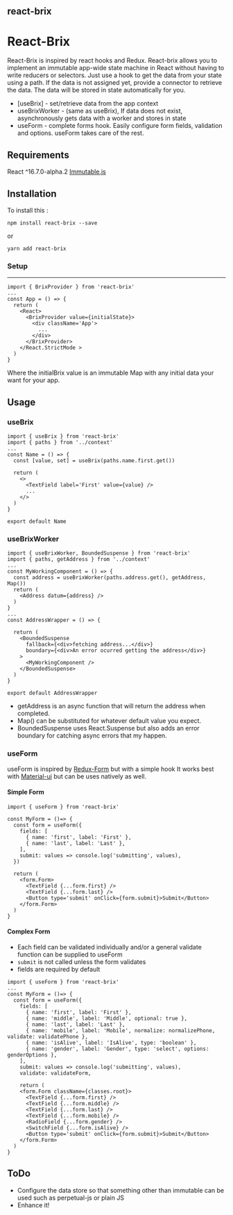 ## react-brix

React-Brix
============

React-Brix is inspired by react hooks and Redux.
React-brix allows you to implement an immutable app-wide state machine in React without having to write reducers or selectors.  Just use a hook to get the data from your state using a path.  If the data is not assigned yet, provide a connector to retrieve the data. The data will be stored in state automatically for you.

* [useBrix] - set/retrieve data from the app context
* useBrixWorker - (same as useBrix), If data does not exist, asynchronously gets data with a worker and stores in state
* useForm - complete forms hook.  Easily configure form fields, validation and options.  useForm takes care of the rest.

Requirements
----
React ^16.7.0-alpha.2
[Immutable.js](https://github.com/facebook/immutable-js/)

Installation
----

To install this :

```
npm install react-brix --save

```
or
```
yarn add react-brix

```

### Setup
----
```
import { BrixProvider } from 'react-brix'
...
const App = () => {
  return (
    <React>
      <BrixProvider value={initialState}>
        <div className='App'>
          ...
        </div>
      </BrixProvider>
    </React.StrictMode >
  )
}
```
Where the initialBrix value is an immutable Map with any initial data your want for your app.

Usage
----

### useBrix
```
import { useBrix } from 'react-brix'
import { paths } from '../context'
...
const Name = () => {
  const [value, set] = useBrix(paths.name.first.get())

  return (
    <>
      <TextField label='First' value={value} />
      ...
    </>
  )
}

export default Name

```

### useBrixWorker
```
import { useBrixWorker, BoundedSuspense } from 'react-brix'
import { paths, getAddress } from '../context'
...
const MyWorkingComponent = () => {
  const address = useBrixWorker(paths.address.get(), getAddress, Map())
  return (
    <Address datum={address} />
  )
}
...
const AddressWrapper = () => {

  return (
    <BoundedSuspense
      fallback={<div>fetching address...</div>}
      boundary={<div>An error ocurred getting the address</div>}
    >
      <MyWorkingComponent />
    </BoundedSuspense>
  )
}

export default AddressWrapper
```
- getAddress is an async function that will return the address when completed.
- Map() can be substituted for whatever default value you expect.
- BoundedSuspense uses React.Suspense but also adds an error boundary for catching async errors that my happen.

### useForm
useForm is inspired by [Redux-Form](https://github.com/erikras/redux-form) but with a simple hook
It works best with [Material-ui](https://material-ui.com/) but can be uses natively as well.

#### Simple Form
```
import { useForm } from 'react-brix'

const MyForm = ()=> {
  const form = useForm({
    fields: [
      { name: 'first', label: 'First' },
      { name: 'last', label: 'Last' },
    ],
    submit: values => console.log('submitting', values),
  })

  return (
    <form.Form>
      <TextField {...form.first} />
      <TextField {...form.last} />
      <Button type='submit' onClick={form.submit}>Submit</Button>
    </form.Form>
  )
}
```
#### Complex Form
* Each field can be validated individually and/or a general validate function can be supplied to useForm
* `submit` is not called unless the form validates
* fields are required by default
```
import { useForm } from 'react-brix'
...
const MyForm = ()=> {
  const form = useForm({
    fields: [
      { name: 'first', label: 'First' },
      { name: 'middle', label: 'Middle', optional: true },
      { name: 'last', label: 'Last' },
      { name: 'mobile', label: 'Mobile', normalize: normalizePhone, validate: validatePhone },
      { name: 'isAlive', label: 'IsAlive', type: 'boolean' },
      { name: 'gender', label: 'Gender', type: 'select', options: genderOptions },
    ],
    submit: values => console.log('submitting', values),
    validate: validateForm,

    return (
    <form.Form className={classes.root}>
      <TextField {...form.first} />
      <TextField {...form.middle} />
      <TextField {...form.last} />
      <TextField {...form.mobile} />
      <RadioField {...form.gender} />
      <SwitchField {...form.isAlive} />
      <Button type='submit' onClick={form.submit}>Submit</Button>
    </form.Form>
  )
}
```

ToDo
----
- Configure the data store so that something other than immutable can be used such as perpetual-js or plain JS
- Enhance it!
